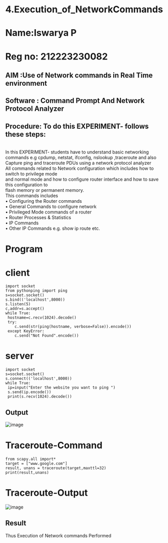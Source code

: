 # 4.Execution_of_NetworkCommands
# Name:Iswarya P
# Reg no: 212223230082
## AIM :Use of Network commands in Real Time environment
## Software : Command Prompt And Network Protocol Analyzer
## Procedure: To do this EXPERIMENT- follows these steps:
<BR>
In this EXPERIMENT- students have to understand basic networking commands e.g cpdump, netstat, ifconfig, nslookup ,traceroute and also Capture ping and traceroute PDUs using a network protocol analyzer 
<BR>
All commands related to Network configuration which includes how to switch to privilege mode
<BR>
and normal mode and how to configure router interface and how to save this configuration to
<BR>
flash memory or permanent memory.
<BR>
This commands includes
<BR>
• Configuring the Router commands
<BR>
• General Commands to configure network
<BR>
• Privileged Mode commands of a router 
<BR>
• Router Processes & Statistics
<BR>
• IP Commands
<BR>
• Other IP Commands e.g. show ip route etc.
<BR>

# Program
# client
```
import socket
from pythonping import ping
s=socket.socket()
s.bind(('localhost',8000))
s.listen(5)
c,addr=s.accept()
while True:
 hostname=c.recv(1024).decode()
 try:
    c.send(str(ping(hostname, verbose=False)).encode())
 except KeyError:
    c.send("Not Found".encode())
```
# server
```
import socket
s=socket.socket()
s.connect(('localhost',8000))
while True:
 ip=input("Enter the website you want to ping ")
 s.send(ip.encode())
 print(s.recv(1024).decode())

```
## Output
![image](https://github.com/Iswarya0580/4.Execution_of_NetworkCommends/assets/149989171/e79d8b52-ca06-43ed-9f86-65b6710417e6)

# Traceroute-Command
```
from scapy.all import* 
target = ["www.google.com"] 
result, unans = traceroute(target,maxttl=32) 
print(result,unans)
```
# Traceroute-Output
![image](https://github.com/Iswarya0580/4.Execution_of_NetworkCommends/assets/149989171/22b8fc20-7ee9-4a1e-8b0e-c3db2e53daeb)


## Result
Thus Execution of Network commands Performed 
